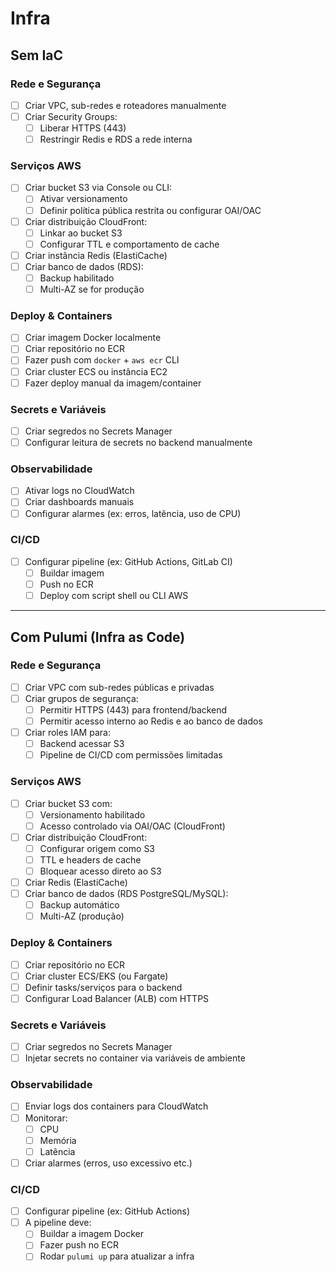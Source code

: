 # Infra

## Sem IaC

### Rede e Segurança
- [ ] Criar VPC, sub-redes e roteadores manualmente
- [ ] Criar Security Groups:
  - [ ] Liberar HTTPS (443)
  - [ ] Restringir Redis e RDS a rede interna

### Serviços AWS
- [ ] Criar bucket S3 via Console ou CLI:
  - [ ] Ativar versionamento
  - [ ] Definir política pública restrita ou configurar OAI/OAC
- [ ] Criar distribuição CloudFront:
  - [ ] Linkar ao bucket S3
  - [ ] Configurar TTL e comportamento de cache
- [ ] Criar instância Redis (ElastiCache)
- [ ] Criar banco de dados (RDS):
  - [ ] Backup habilitado
  - [ ] Multi-AZ se for produção

### Deploy & Containers
- [ ] Criar imagem Docker localmente
- [ ] Criar repositório no ECR
- [ ] Fazer push com `docker` + `aws ecr` CLI
- [ ] Criar cluster ECS ou instância EC2
- [ ] Fazer deploy manual da imagem/container

### Secrets e Variáveis
- [ ] Criar segredos no Secrets Manager
- [ ] Configurar leitura de secrets no backend manualmente

### Observabilidade
- [ ] Ativar logs no CloudWatch
- [ ] Criar dashboards manuais
- [ ] Configurar alarmes (ex: erros, latência, uso de CPU)

### CI/CD
- [ ] Configurar pipeline (ex: GitHub Actions, GitLab CI)
  - [ ] Buildar imagem
  - [ ] Push no ECR
  - [ ] Deploy com script shell ou CLI AWS

---

## Com Pulumi (Infra as Code)

### Rede e Segurança
- [ ] Criar VPC com sub-redes públicas e privadas
- [ ] Criar grupos de segurança:
  - [ ] Permitir HTTPS (443) para frontend/backend
  - [ ] Permitir acesso interno ao Redis e ao banco de dados
- [ ] Criar roles IAM para:
  - [ ] Backend acessar S3
  - [ ] Pipeline de CI/CD com permissões limitadas

### Serviços AWS
- [ ] Criar bucket S3 com:
  - [ ] Versionamento habilitado
  - [ ] Acesso controlado via OAI/OAC (CloudFront)
- [ ] Criar distribuição CloudFront:
  - [ ] Configurar origem como S3
  - [ ] TTL e headers de cache
  - [ ] Bloquear acesso direto ao S3
- [ ] Criar Redis (ElastiCache)
- [ ] Criar banco de dados (RDS PostgreSQL/MySQL):
  - [ ] Backup automático
  - [ ] Multi-AZ (produção)

### Deploy & Containers
- [ ] Criar repositório no ECR
- [ ] Criar cluster ECS/EKS (ou Fargate)
- [ ] Definir tasks/serviços para o backend
- [ ] Configurar Load Balancer (ALB) com HTTPS

### Secrets e Variáveis
- [ ] Criar segredos no Secrets Manager
- [ ] Injetar secrets no container via variáveis de ambiente

### Observabilidade
- [ ] Enviar logs dos containers para CloudWatch
- [ ] Monitorar:
  - [ ] CPU
  - [ ] Memória
  - [ ] Latência
- [ ] Criar alarmes (erros, uso excessivo etc.)

### CI/CD
- [ ] Configurar pipeline (ex: GitHub Actions)
- [ ] A pipeline deve:
  - [ ] Buildar a imagem Docker
  - [ ] Fazer push no ECR
  - [ ] Rodar `pulumi up` para atualizar a infra